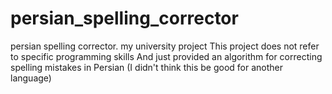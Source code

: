 # persian_spelling_corrector
persian spelling corrector. my university project 
This project does not refer to specific programming skills
And just provided an algorithm for correcting spelling mistakes in Persian
(I didn't think this be good for another language)
